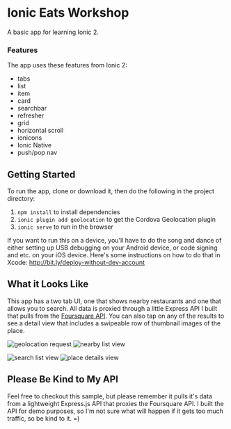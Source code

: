 # Ionic Eats Workshop

A basic app for learning Ionic 2. 

### Features

The app uses these features from Ionic 2:

- tabs
- list
- item
- card
- searchbar
- refresher
- grid
- horizontal scroll
- ionicons
- Ionic Native
- push/pop nav

## Getting Started

To run the app, clone or download it, then do the following in the project directory:

1. `npm install` to install dependencies
2. `ionic plugin add geolocation` to get the Cordova Geolocation plugin
3. `ionic serve` to run in the browser

If you want to run this on a device, you'll have to do the song and dance of either setting up USB debugging on your Android device, or code signing and etc. on your iOS device. Here's some instructions on how to do that in Xcode: http://bit.ly/deploy-without-dev-account

## What it Looks Like

This app has a two tab UI, one that shows nearby restaurants and one that allows you to search. All data is proxied through a little Express API I built that pulls from the [Foursquare API](https://developer.foursquare.com/). You can also tap on any of the results to see a detail view that includes a swipeable row of thumbnail images of the place.

![geolocation request](https://raw.githubusercontent.com/amuramoto/ionic-restaurants-v2/master/img/IMG_1860.PNG)      ![nearby list view](https://raw.githubusercontent.com/amuramoto/ionic-restaurants-v2/master/img/IMG_1861.PNG)

![search list view](https://raw.githubusercontent.com/amuramoto/ionic-restaurants-v2/master/img/IMG_1863.PNG)      ![place details view](https://raw.githubusercontent.com/amuramoto/ionic-restaurants-v2/master/img/IMG_1862.PNG)

## Please Be Kind to My API

Feel free to checkout this sample, but please remember it pulls it's data from a lightweight Express.js API that proxies the Foursquare API. I built the API for demo purposes, so I'm not sure what will happen if it gets too much traffic, so be kind to it. =)